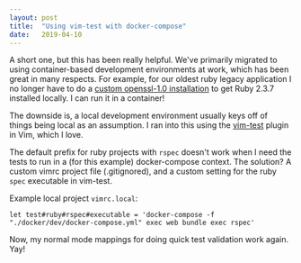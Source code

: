 ```yaml
---
layout: post
title:  "Using vim-test with docker-compose"
date:   2019-04-10
---
```


A short one, but this has been really helpful. We've primarily migrated to using
container-based development environments at work, which has been great in many
respects. For example, for our oldest ruby legacy application I no longer have
to do a [custom openssl-1.0 installation][ssl-hell] to get Ruby 2.3.7 installed
locally. I can run it in a container!

The downside is, a local development environment usually keys off of things
being local as an assumption. I ran into this using the [vim-test][vim-test]
plugin in Vim, which I love.

The default prefix for ruby projects with `rspec` doesn't work when I need the
tests to run in a (for this example) docker-compose context. The solution? A
custom vimrc project file (.gitignored), and a custom setting for the ruby
`spec` executable in vim-test.


Example local project `vimrc.local`:

```
let test#ruby#rspec#executable = 'docker-compose -f "./docker/dev/docker-compose.yml" exec web bundle exec rspec'
```

Now, my normal mode mappings for doing quick test validation work again. Yay!

[vim-test]:https://github.com/janko/vim-test
[ssl-hell]:https://wiki.archlinux.org/index.php/Rbenv#Ruby_2.3.x


